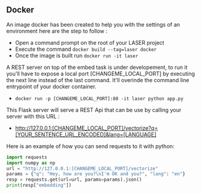 ## Docker

An image docker has been created to help you with the settings of an environment here are the step to follow :

* Open a command prompt on the root of your LASER project
* Execute the command `docker build --tag=laser docker`
* Once the image is built run `docker run -it laser`

A REST server on top of the embed task is under developement,
to run it you'll have to expose a local port [CHANGEME_LOCAL_PORT] by executing the next line instead of the last command. It'll overinde the command line entrypoint of your docker container.

* `docker run -p [CHANGEME_LOCAL_PORT]:80 -it laser python app.py`

This Flask server will serve a REST Api that can be use by calling your server with this URL :

*   http://127.0.0.1:[CHANGEME_LOCAL_PORT]/vectorize?q=[YOUR_SENTENCE_URL_ENCODED]&lang=[LANGUAGE]

Here is an example of how you can send requests to it with python:

```python
import requests
import numpy as np
url = "http://127.0.0.1:[CHANGEME_LOCAL_PORT]/vectorize"
params = {"q": "Hey, how are you?\nI'm OK and you?", "lang": "en"}
resp = requests.get(url=url, params=params).json()
print(resp["embedding"])
```